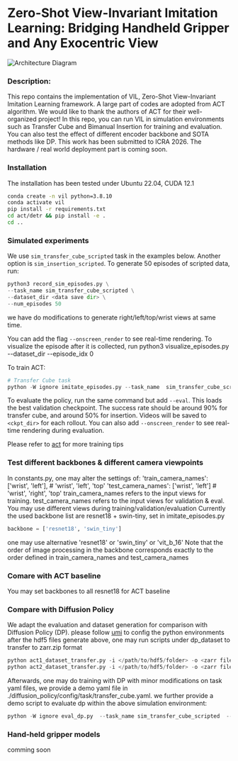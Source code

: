 # Zero-Shot View-Invariant Imitation Learning: Bridging Handheld Gripper and Any Exocentric View
![Architecture Diagram](sources/overall.png "System Overview")
### Description: 
This repo contains the implementation of VIL, Zero-Shot View-Invariant Imitation Learning framework.
A large part of codes are adopted from ACT algorithm. We would like to thank the authors of ACT for their well-organized project!
In this repo, you can run VIL in simulation environments such as Transfer Cube and Bimanual Insertion for training and evaluation. You can also test the effect of different encoder backbone and SOTA methods like DP. 
This work has been submitted to ICRA 2026.
The hardware / real world deployment part is coming soon.

### Installation
The installation has been tested under Ubuntu 22.04, CUDA 12.1
```bash
conda create -n vil python=3.8.10
conda activate vil
pip install -r requirements.txt
cd act/detr && pip install -e .
cd ..
```
### Simulated experiments
We use ``sim_transfer_cube_scripted`` task in the examples below. Another option is ``sim_insertion_scripted``.
To generate 50 episodes of scripted data, run:
```python
python3 record_sim_episodes.py \
--task_name sim_transfer_cube_scripted \
--dataset_dir <data save dir> \
--num_episodes 50
```
we have do modifications to generate right/left/top/wrist views at same time.

You can add the flag ``--onscreen_render`` to see real-time rendering.
To visualize the episode after it is collected, run
    python3 visualize_episodes.py --dataset_dir <data save dir> --episode_idx 0

To train ACT:
```python
# Transfer Cube task
python -W ignore imitate_episodes.py --task_name  sim_transfer_cube_scripted --ckpt_dir <./ckpt_save_path> --policy_class ACT --kl_weight 10 --chunk_size 100 --hidden_dim 512 --batch_size 16 --dim_feedforward 3200 --num_epochs 2000  --lr 1e-5 --seed 0
```
To evaluate the policy, run the same command but add ``--eval``. This loads the best validation checkpoint.
The success rate should be around 90% for transfer cube, and around 50% for insertion.
Videos will be saved to ``<ckpt_dir>`` for each rollout.
You can also add ``--onscreen_render`` to see real-time rendering during evaluation.

Please refer to [act](https://github.com/tonyzhaozh/act) for more training tips

### Test different backbones & different camera viewpoints
In constants.py, one may alter the settings of:
        'train_camera_names': ['wrist', 'left'], # 'wrist', 'left', 'top'
        'test_camera_names': ['wrist', 'left'] # 'wrist', 'right', 'top'
train_camera_names refers to the input views for training. test_camera_names refers to the input views for validation & eval. You may use different views during training/validation/evaluation
Currently the used backbone list are resnet18 + swin-tiny, set in imitate_episodes.py 
```python
backbone = ['resnet18', 'swin_tiny']
```
one may use alternative 'resnet18' or 'swin_tiny' or 'vit_b_16'
Note that the order of image processing in the backbone corresponds exactly to the order defined in train_camera_names and test_camera_names
### Comare with ACT baseline
You may set backbones to all resnet18 for ACT baseline
### Compare with Diffusion Policy
We adapt the evaluation and dataset generation for comparison with Diffusion Policy (DP).
please follow [umi](https://github.com/real-stanford/universal_manipulation_interface) to config the python environments
after the hdf5 files generate above, one may run scripts under dp_dataset to transfer to zarr.zip format
```python
python act1_dataset_transfer.py -i </path/to/hdf5/folder> -o <zarr file_name1> # for cube transfer
python act2_dataset_transfer.py -i </path/to/hdf5/folder> -o <zarr file_name2> # for insertion
```
Afterwards, one may do training with DP with minor modifications on task yaml files, we provide a demo yaml file in ./diffusion_policy/config/task/transfer_cube.yaml.
we further provide a demo script to evaluate dp within the above simulation environment:
```python
python -W ignore eval_dp.py  --task_name sim_transfer_cube_scripted  --ckpt_dir /path/to/<some_dp_ckpt>.ckpt    --normalizer_path /path/to/dp/normalizer.pkl --policy_class DP --seed 0 --eval
```
### Hand-held gripper models
comming soon

<!-- ### Data acquisition & processing
comming soon -->

<!-- ### Training & Eval demos
comming soon -->
